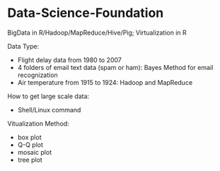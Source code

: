 # Data-Science-Foundation
BigData in R/Hadoop/MapReduce/Hive/Pig; Virtualization in R

Data Type:
* Flight delay data from 1980 to 2007
* 4 folders of email text data (spam or ham): Bayes Method for email recognization
* Air temperature from 1915 to 1924: Hadoop and MapReduce

How to get large scale data:
* Shell/Linux command

Vitualization Method:
* box plot
* Q-Q plot
* mosaic plot
* tree plot

